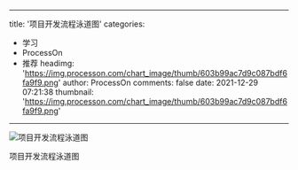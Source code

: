 
---
title: '项目开发流程泳道图'
categories: 
 - 学习
 - ProcessOn
 - 推荐
headimg: 'https://img.processon.com/chart_image/thumb/603b99ac7d9c087bdf6fa9f9.png'
author: ProcessOn
comments: false
date: 2021-12-29 07:21:38
thumbnail: 'https://img.processon.com/chart_image/thumb/603b99ac7d9c087bdf6fa9f9.png'
---

<div>   
<img class="thumb" alt="项目开发流程泳道图" src="https://img.processon.com/chart_image/thumb/603b99ac7d9c087bdf6fa9f9.png" referrerpolicy="no-referrer">
<p>项目开发流程泳道图</p>  
</div>
            
